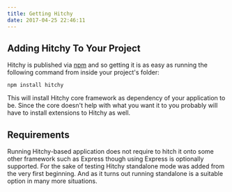 ```yaml
---
title: Getting Hitchy
date: 2017-04-25 22:46:11
---
```


## Adding Hitchy To Your Project

Hitchy is published via [npm](http://npmjs.org) and so getting it is as easy as running the following command from inside your project's folder:

```
npm install hitchy
```

This will install Hitchy core framework as dependency of your application to be. Since the core doesn't help with what you want it to you probably will have to install extensions to Hitchy as well.

## Requirements

Running Hitchy-based application does not require to hitch it onto some other framework such as Express though using Express is optionally supported. For the sake of testing Hitchy standalone mode was added from the very first beginning. And as it turns out running standalone is a suitable option in many more situations.
